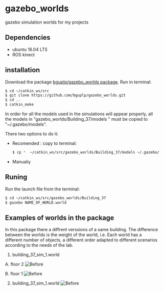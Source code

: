 # gazebo_worlds
gazebo simulation worlds for my projects


## Dependencies
* ubuntu 16.04 LTS
* ROS kinect


## installation

Download the package [bguplp/gazebo_worlds package](https://github.com/bguplp/gazebo_worlds).
Run in terminal:
```bash
$ cd ~/catkin_ws/src
$ git clone https://github.com/bguplp/gazebo_worlds.git
$ cd ..
$ catkin_make

```

In order for all the models used in the simulations will appear properly, all the models  in "gazebo_worlds/Building_37/models " must be copied
to "~/.gazebo/models".

There two options to do it:
* Recomended :
  copy to terminal:
  ```bash
  $ cp *  ~/catkin_ws/src/gazebo_worlds/Building_37/models ~/.gazebo/models/
  
  ```
* Manualiy

## Runing
Run the launch file from the terminal:
```bash
$ cd ~/catkin_ws/src/gazebo_worlds/Building_37
$ gazebo NAME_OF_WORLD.world
```

 
## Examples of worlds in the package
In this package there a diffrent verssions of a same building.
The difference between the worlds is the weight of the world, i.e. 
Each world has a different number of objects, a different order
adapted to different scenarios according to the needs of the lab.
 
 
 1. building_37_sim_1.world
 
  A. floor 2
 ![Before ](https://github.com/bguplp/gazebo_worlds/blob/master/Building_37/building_37_sim_1.png)
 
  B. floor 1 
 ![Before ](https://github.com/bguplp/gazebo_worlds/blob/master/Building_37/building_37_sim_1_floor_1.png)
 
 2. building_37_sim_1.world
 ![Before ](https://github.com/bguplp/gazebo_worlds/blob/master/Building_37/building_37_sim_1_floor_2.png)
 
  
  
  
  





